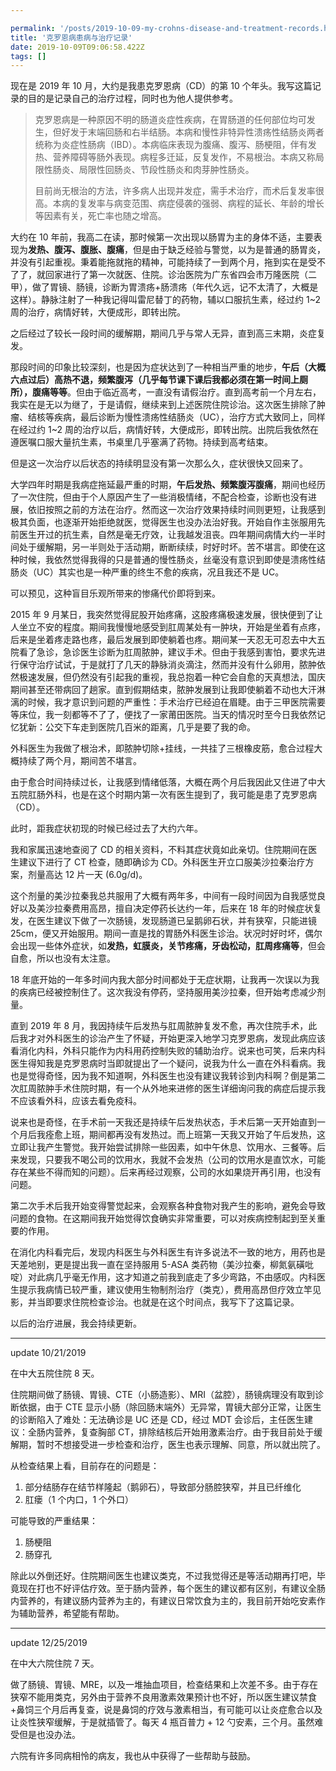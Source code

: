 ```yaml
---

permalink: '/posts/2019-10-09-my-crohns-disease-and-treatment-records.html'
title: '克罗恩病患病与治疗记录'
date: 2019-10-09T09:06:58.422Z
tags: []
---
```


现在是 2019 年 10 月，大约是我患克罗恩病（CD）的第 10 个年头。我写这篇记录的目的是记录自己的治疗过程，同时也为他人提供参考。

> 克罗恩病是一种原因不明的肠道炎症性疾病，在胃肠道的任何部位均可发生，但好发于末端回肠和右半结肠。本病和慢性非特异性溃疡性结肠炎两者统称为炎症性肠病（IBD）。本病临床表现为腹痛、腹泻、肠梗阻，伴有发热、营养障碍等肠外表现。病程多迁延，反复发作，不易根治。本病又称局限性肠炎、局限性回肠炎、节段性肠炎和肉芽肿性肠炎。
> 
> 目前尚无根治的方法，许多病人出现并发症，需手术治疗，而术后复发率很高。本病的复发率与病变范围、病症侵袭的强弱、病程的延长、年龄的增长等因素有关，死亡率也随之增高。

大约在 10 年前，我高二在读，那时候第一次出现以肠胃为主的身体不适，主要表现为**发热、腹泻、腹胀、腹痛**，但是由于缺乏经验与警觉，以为是普通的肠胃炎，并没有引起重视。秉着能拖就拖的精神，可能持续了一到两个月，拖到实在是受不了了，就回家进行了第一次就医、住院。诊治医院为广东省四会市万隆医院（二甲），做了胃镜、肠镜，诊断为胃溃疡+肠溃疡（年代久远，记不太清了，大概是这样）。静脉注射了一种我记得叫雷尼替丁的药物，辅以口服抗生素，经过约 1~2 周的治疗，病情好转，大便成形，即转出院。

之后经过了较长一段时间的缓解期，期间几乎与常人无异，直到高三末期，炎症复发。

那段时间的印象比较深刻，也是因为症状达到了一种相当严重的地步，**午后（大概六点过后）高热不退，频繁腹泻（几乎每节课下课后我都必须在第一时间上厕所），腹痛等等**。但由于临近高考，一直没有请假治疗。直到高考前一个月左右，我实在是无以为继了，于是请假，继续来到上述医院住院诊治。这次医生排除了肿瘤、结核等疾病，最后诊断为慢性溃疡性结肠炎（UC），治疗方式大致同上，同样在经过约 1~2 周的治疗以后，病情好转，大便成形，即转出院。出院后我依然在遵医嘱口服大量抗生素，书桌里几乎塞满了药物。持续到高考结束。

但是这一次治疗以后状态的持续明显没有第一次那么久，症状很快又回来了。

大学四年时期是我病症拖延最严重的时期，**午后发热、频繁腹泻腹痛**，期间也经历了一次住院，但由于个人原因产生了一些消极情绪，不配合检查，诊断也没有进展，依旧按照之前的方法在治疗。然而这一次治疗效果持续时间则更短，让我感到极其负面，也逐渐开始拒绝就医，觉得医生也没办法治好我。开始自作主张服用先前医生开过的抗生素，自然是毫无疗效，让我越发沮丧。四年期间病情大约一半时间处于缓解期，另一半则处于活动期，断断续续，时好时坏。苦不堪言。即使在这种时候，我依然觉得我得的只是普通的慢性肠炎，丝毫没有意识到即使是溃疡性结肠炎（UC）其实也是一种严重的终生不愈的疾病，况且我还不是 UC。

可以预见，这种盲目乐观所带来的惨痛代价即将到来。

2015 年 9 月某日，我突然觉得屁股开始疼痛，这股疼痛极速发展，很快便到了让人坐立不安的程度。期间我慢慢地感受到肛周某处有一肿块，开始是坐着有点疼，后来是坐着疼走路也疼，最后发展到即使躺着也疼。期间某一天忍无可忍去中大五院看了急诊，急诊医生诊断为肛周脓肿，建议手术。但由于我感到害怕，要求先进行保守治疗试试，于是就打了几天的静脉消炎滴注，然而并没有什么卵用，脓肿依然极速发展，但仍然没有引起我的重视，我总抱着一种它会自愈的天真想法，国庆期间甚至还带病回了趟家。直到假期结束，脓肿发展到让我即使躺着不动也大汗淋漓的时候，我才意识到问题的严重性：手术治疗已经迫在眉睫。由于三甲医院需要等床位，我一刻都等不了了，便找了一家莆田医院。当天的情况时至今日我依然记忆犹新：公交下车走到医院几百米的距离，几乎是要了我的命。

外科医生为我做了根治术，即脓肿切除+挂线，一共挂了三根橡皮筋，愈合过程大概持续了两个月，期间苦不堪言。

由于愈合时间持续过长，让我感到情绪低落，大概在两个月后我因此又住进了中大五院肛肠外科，也是在这个时期内第一次有医生提到了，我可能是患了克罗恩病（CD）。

此时，距我症状初现的时候已经过去了大约六年。

我和家属迅速地查阅了 CD 的相关资料，不料其症状竟如此亲切。住院期间在医生建议下进行了 CT 检查，随即确诊为 CD。外科医生开立口服美沙拉秦治疗方案，剂量高达 12 片一天 (6.0g/d)。

这个剂量的美沙拉秦我总共服用了大概有两年多，中间有一段时间因为自我感觉良好以及美沙拉秦费用高昂，擅自决定停药长达约一年，后来在 18 年的时候症状复发，在医生建议下做了一次肠镜，发现肠道已呈鹅卵石状，并有狭窄，只能进镜 25cm，便又开始服用。期间一直是找的胃肠外科医生诊治。状况时好时坏，偶尔会出现一些体外症状，如**发热，虹膜炎，关节疼痛，牙齿松动，肛周疼痛等**，但会自愈，所以也没有太注意。

18 年底开始的一年多时间内我大部分时间都处于无症状期，让我再一次误以为我的疾病已经被控制住了。这次我没有停药，坚持服用美沙拉秦，但开始考虑减少剂量。

直到 2019 年 8 月，我因持续午后发热与肛周脓肿复发不愈，再次住院手术，此后我才对外科医生的诊治产生了怀疑，开始更深入地学习克罗恩病，发现此病应该看消化内科，外科只能作为内科用药控制失败的辅助治疗。说来也可笑，后来内科医生得知我是克罗恩病时当即就提出了一个疑问，说我为什么一直在外科看病。我也是觉得奇怪，因为我不知道啊，外科医生也没有建议我转诊到内科啊？倒是第二次肛周脓肿手术住院时期，有一个从外地来进修的医生详细询问我的病症后提示我不应该看外科，应该去看免疫科。

说来也是奇怪，在手术前一天我还是持续午后发热状态，手术后第一天开始直到一个月后我痊愈上班，期间都再没有发热过。而上班第一天我又开始了午后发热，这立即让我产生警觉。我开始尝试排除一些因素，如中午休息、饮用水、三餐等。后来发现，只要我不喝公司的饮用水，我就不会发热（公司的饮用水是直饮水，可能存在某些不得而知的问题）。后来再经过观察，公司的水如果烧开再引用，也没有问题。

第二次手术后我开始变得警觉起来，会观察各种食物对我产生的影响，避免会导致问题的食物。在这期间我开始觉得饮食确实非常重要，可以对疾病控制起到至关重要的作用。

在消化内科看完后，发现内科医生与外科医生有许多说法不一致的地方，用药也是天差地别，更是提出我一直在坚持服用 5-ASA 类药物（美沙拉秦，柳氮氨磺吡啶）对此病几乎毫无作用，这才知道之前我到底走了多少弯路，不由感叹。内科医生提示我病情已较严重，建议使用生物制剂治疗（类克），费用高昂但疗效立竿见影，并当即要求住院检查诊治。也就是在这个时间点，我写下了这篇记录。

以后的治疗进展，我会持续更新。

-------------------

update 10/21/2019

在中大五院住院 8 天。

住院期间做了肠镜、胃镜、CTE（小肠造影）、MRI（盆腔），肠镜病理没有取到诊断依据，由于 CTE 显示小肠（除回肠末端外）无异常，胃镜大部分正常，让医生的诊断陷入了难处：无法确诊是 UC 还是 CD，经过 MDT 会诊后，主任医生建议：全肠内营养，复查胸部 CT，排除结核后开始用激素治疗。由于我目前处于缓解期，暂时不想接受进一步检查和治疗，医生也表示理解、同意，所以就出院了。

从检查结果上看，目前存在的问题是：

1. 部分结肠存在结节样隆起（鹅卵石），导致部分肠腔狭窄，并且已纤维化
2. 肛瘘（1 个内口，1 个外口）

可能导致的严重结果：

1. 肠梗阻
2. 肠穿孔

除此以外倒还好。住院期间医生也建议类克，不过我觉得还是等活动期再打吧，毕竟现在打也不好评估疗效。至于肠内营养，每个医生的建议都有区别，有建议全肠内营养的，有建议肠内营养为主的，有建议日常饮食为主的，我目前开始吃安素作为辅助营养，希望能有帮助。

-------------------

update 12/25/2019

在中大六院住院 7 天。

做了肠镜、胃镜、MRE，以及一堆抽血项目，检查结果和上次差不多。由于存在狭窄不能用类克，另外由于营养不良用激素效果预计也不好，所以医生建议禁食+鼻饲三个月后再复查，说是鼻饲的疗效与激素相当，有可能可以让炎症愈合以及让炎性狭窄缓解，于是就插管了。每天 4 瓶百普力 + 12 勺安素，三个月。虽然难受但是也没办法。

六院有许多同病相怜的病友，我也从中获得了一些帮助与鼓励。
